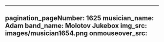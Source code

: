------
pagination_pageNumber: 1625
musician_name: Adam
band_name: Molotov Jukebox
img_src: images/musician1654.png
onmouseover_src: 
------